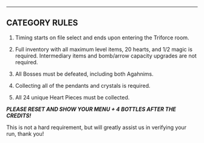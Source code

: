---

## CATEGORY RULES

1. Timing starts on file select and ends upon entering the Triforce room.

2. Full inventory with all maximum level items, 20 hearts, and 1/2 magic is required. Intermediary items and bomb/arrow capacity upgrades are not required.

3. All Bosses must be defeated, including both Agahnims.

4. Collecting all of the pendants and crystals is required.

5. All 24 unique Heart Pieces must be collected.

**_PLEASE RESET AND SHOW YOUR MENU + 4 BOTTLES AFTER THE CREDITS!_**

This is not a hard requirement, but will greatly assist us in verifying your run, thank you!
